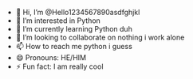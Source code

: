 - 👋 Hi, I’m @Hello1234567890asdfghjkl
- 👀 I’m interested in Python 
- 🌱 I’m currently learning Python duh
- 💞️ I’m looking to collaborate on nothing i work alone
- 📫 How to reach me python i guess
- 😄 Pronouns: HE/HIM
- ⚡ Fun fact: I am really cool

<!---
Hello1234567890asdfghjkl/Hello1234567890asdfghjkl is a ✨ special ✨ repository because its `README.md` (this file) appears on your GitHub profile.
You can click the Preview link to take a look at your changes.
--->
